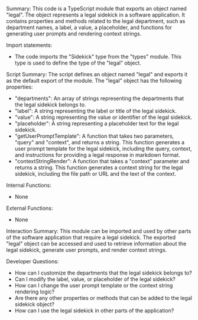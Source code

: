 Summary:
This code is a TypeScript module that exports an object named "legal". The object represents a legal sidekick in a software application. It contains properties and methods related to the legal department, such as department names, a label, a value, a placeholder, and functions for generating user prompts and rendering context strings.

Import statements:
- The code imports the "Sidekick" type from the "types" module. This type is used to define the type of the "legal" object.

Script Summary:
The script defines an object named "legal" and exports it as the default export of the module. The "legal" object has the following properties:
- "departments": An array of strings representing the departments that the legal sidekick belongs to.
- "label": A string representing the label or title of the legal sidekick.
- "value": A string representing the value or identifier of the legal sidekick.
- "placeholder": A string representing a placeholder text for the legal sidekick.
- "getUserPromptTemplate": A function that takes two parameters, "query" and "context", and returns a string. This function generates a user prompt template for the legal sidekick, including the query, context, and instructions for providing a legal response in markdown format.
- "contextStringRender": A function that takes a "context" parameter and returns a string. This function generates a context string for the legal sidekick, including the file path or URL and the text of the context.

Internal Functions:
- None

External Functions:
- None

Interaction Summary:
This module can be imported and used by other parts of the software application that require a legal sidekick. The exported "legal" object can be accessed and used to retrieve information about the legal sidekick, generate user prompts, and render context strings.

Developer Questions:
- How can I customize the departments that the legal sidekick belongs to?
- Can I modify the label, value, or placeholder of the legal sidekick?
- How can I change the user prompt template or the context string rendering logic?
- Are there any other properties or methods that can be added to the legal sidekick object?
- How can I use the legal sidekick in other parts of the application?